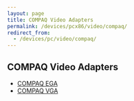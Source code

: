```yaml
---
layout: page
title: COMPAQ Video Adapters
permalink: /devices/pcx86/video/compaq/
redirect_from:
  - /devices/pc/video/compaq/
---
```


COMPAQ Video Adapters
---

* [COMPAQ EGA](ega/)
* [COMPAQ VGA](vga/)
